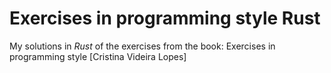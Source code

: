 # Exercises in programming style Rust

My solutions in *Rust* of the exercises from the book: Exercises in programming style [Cristina Videira Lopes]

